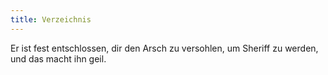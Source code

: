 ```yaml
---
title: Verzeichnis
---
```


Er ist fest entschlossen, dir den Arsch zu versohlen, um Sheriff zu werden, und das macht ihn geil.
